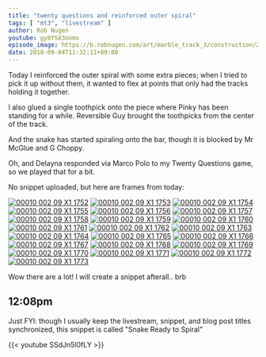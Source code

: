 ```yaml
---
title: "twenty questions and reinforced outer spiral"
tags: [ "mt3", "livestream" ]
author: Rob Nugen
youtube: gy0YS83ooms
episode_image: https://b.robnugen.com/art/marble_track_3/construction/2018/2018_sep_04_reinforced_outer_spiral.jpg
date: 2018-09-04T11:32:11+09:00
---
```


Today I reinforced the outer spiral with some extra pieces; when I
tried to pick it up without them, it wanted to flex at points that
only had the tracks holding it together.

I also glued a single toothpick onto the piece where Pinky has been
standing for a while.  Reversible Guy brought the toothpicks from the
center of the track.

And the snake has started spiraling onto the bar, though it is blocked
by Mr McGlue and G Choppy.

Oh, and Delayna responded via Marco Polo to my Twenty Questions game,
so we played that for a bit.

No snippet uploaded, but here are frames from today:

[![00010 002 09 X1 1752](//b.robnugen.com/art/marble_track_3/frames/2018/thumbs/00010_002_09_X1_1752.jpg)](//b.robnugen.com/art/marble_track_3/frames/2018/00010_002_09_X1_1752.jpg)
[![00010 002 09 X1 1753](//b.robnugen.com/art/marble_track_3/frames/2018/thumbs/00010_002_09_X1_1753.jpg)](//b.robnugen.com/art/marble_track_3/frames/2018/00010_002_09_X1_1753.jpg)
[![00010 002 09 X1 1754](//b.robnugen.com/art/marble_track_3/frames/2018/thumbs/00010_002_09_X1_1754.jpg)](//b.robnugen.com/art/marble_track_3/frames/2018/00010_002_09_X1_1754.jpg)
[![00010 002 09 X1 1755](//b.robnugen.com/art/marble_track_3/frames/2018/thumbs/00010_002_09_X1_1755.jpg)](//b.robnugen.com/art/marble_track_3/frames/2018/00010_002_09_X1_1755.jpg)
[![00010 002 09 X1 1756](//b.robnugen.com/art/marble_track_3/frames/2018/thumbs/00010_002_09_X1_1756.jpg)](//b.robnugen.com/art/marble_track_3/frames/2018/00010_002_09_X1_1756.jpg)
[![00010 002 09 X1 1757](//b.robnugen.com/art/marble_track_3/frames/2018/thumbs/00010_002_09_X1_1757.jpg)](//b.robnugen.com/art/marble_track_3/frames/2018/00010_002_09_X1_1757.jpg)
[![00010 002 09 X1 1758](//b.robnugen.com/art/marble_track_3/frames/2018/thumbs/00010_002_09_X1_1758.jpg)](//b.robnugen.com/art/marble_track_3/frames/2018/00010_002_09_X1_1758.jpg)
[![00010 002 09 X1 1759](//b.robnugen.com/art/marble_track_3/frames/2018/thumbs/00010_002_09_X1_1759.jpg)](//b.robnugen.com/art/marble_track_3/frames/2018/00010_002_09_X1_1759.jpg)
[![00010 002 09 X1 1760](//b.robnugen.com/art/marble_track_3/frames/2018/thumbs/00010_002_09_X1_1760.jpg)](//b.robnugen.com/art/marble_track_3/frames/2018/00010_002_09_X1_1760.jpg)
[![00010 002 09 X1 1761](//b.robnugen.com/art/marble_track_3/frames/2018/thumbs/00010_002_09_X1_1761.jpg)](//b.robnugen.com/art/marble_track_3/frames/2018/00010_002_09_X1_1761.jpg)
[![00010 002 09 X1 1762](//b.robnugen.com/art/marble_track_3/frames/2018/thumbs/00010_002_09_X1_1762.jpg)](//b.robnugen.com/art/marble_track_3/frames/2018/00010_002_09_X1_1762.jpg)
[![00010 002 09 X1 1763](//b.robnugen.com/art/marble_track_3/frames/2018/thumbs/00010_002_09_X1_1763.jpg)](//b.robnugen.com/art/marble_track_3/frames/2018/00010_002_09_X1_1763.jpg)
[![00010 002 09 X1 1764](//b.robnugen.com/art/marble_track_3/frames/2018/thumbs/00010_002_09_X1_1764.jpg)](//b.robnugen.com/art/marble_track_3/frames/2018/00010_002_09_X1_1764.jpg)
[![00010 002 09 X1 1765](//b.robnugen.com/art/marble_track_3/frames/2018/thumbs/00010_002_09_X1_1765.jpg)](//b.robnugen.com/art/marble_track_3/frames/2018/00010_002_09_X1_1765.jpg)
[![00010 002 09 X1 1766](//b.robnugen.com/art/marble_track_3/frames/2018/thumbs/00010_002_09_X1_1766.jpg)](//b.robnugen.com/art/marble_track_3/frames/2018/00010_002_09_X1_1766.jpg)
[![00010 002 09 X1 1767](//b.robnugen.com/art/marble_track_3/frames/2018/thumbs/00010_002_09_X1_1767.jpg)](//b.robnugen.com/art/marble_track_3/frames/2018/00010_002_09_X1_1767.jpg)
[![00010 002 09 X1 1768](//b.robnugen.com/art/marble_track_3/frames/2018/thumbs/00010_002_09_X1_1768.jpg)](//b.robnugen.com/art/marble_track_3/frames/2018/00010_002_09_X1_1768.jpg)
[![00010 002 09 X1 1769](//b.robnugen.com/art/marble_track_3/frames/2018/thumbs/00010_002_09_X1_1769.jpg)](//b.robnugen.com/art/marble_track_3/frames/2018/00010_002_09_X1_1769.jpg)
[![00010 002 09 X1 1770](//b.robnugen.com/art/marble_track_3/frames/2018/thumbs/00010_002_09_X1_1770.jpg)](//b.robnugen.com/art/marble_track_3/frames/2018/00010_002_09_X1_1770.jpg)
[![00010 002 09 X1 1771](//b.robnugen.com/art/marble_track_3/frames/2018/thumbs/00010_002_09_X1_1771.jpg)](//b.robnugen.com/art/marble_track_3/frames/2018/00010_002_09_X1_1771.jpg)
[![00010 002 09 X1 1772](//b.robnugen.com/art/marble_track_3/frames/2018/thumbs/00010_002_09_X1_1772.jpg)](//b.robnugen.com/art/marble_track_3/frames/2018/00010_002_09_X1_1772.jpg)
[![00010 002 09 X1 1773](//b.robnugen.com/art/marble_track_3/frames/2018/thumbs/00010_002_09_X1_1773.jpg)](//b.robnugen.com/art/marble_track_3/frames/2018/00010_002_09_X1_1773.jpg)

Wow there are a lot!  I will create a snippet afterall..  brb

## 12:08pm

Just FYI: though I usually keep the livestream, snippet, and blog post
titles synchronized, this snippet is called "Snake Ready to Spiral"

{{< youtube SSdJn5l0fLY >}}
